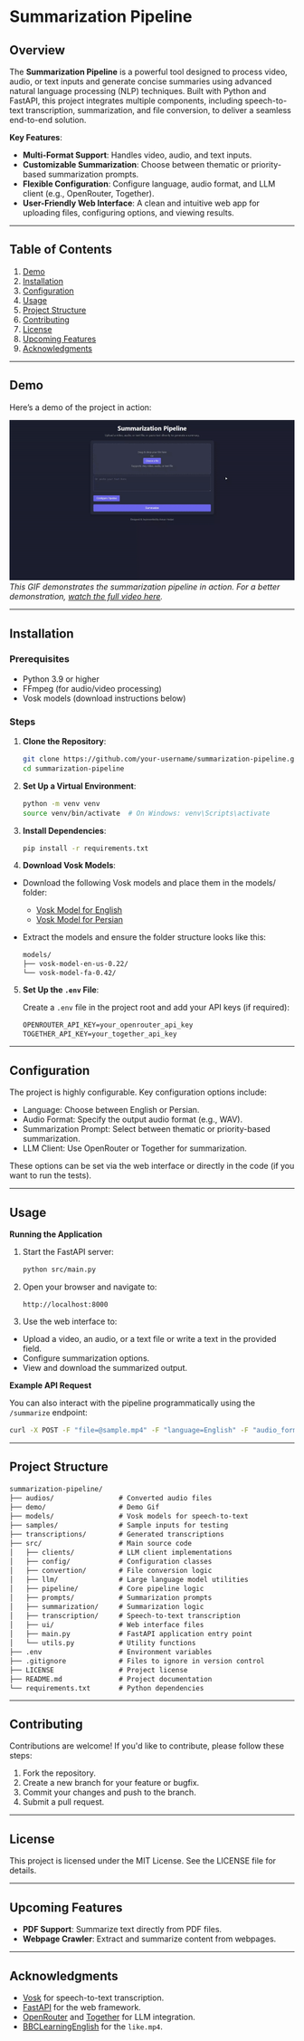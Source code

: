# Summarization Pipeline

## Overview

The **Summarization Pipeline** is a powerful tool designed to process video, audio, or text inputs and generate concise summaries using advanced natural language processing (NLP) techniques. Built with Python and FastAPI, this project integrates multiple components, including speech-to-text transcription, summarization, and file conversion, to deliver a seamless end-to-end solution.

**Key Features**:
- **Multi-Format Support**: Handles video, audio, and text inputs.
- **Customizable Summarization**: Choose between thematic or priority-based summarization prompts.
- **Flexible Configuration**: Configure language, audio format, and LLM client (e.g., OpenRouter, Together).
- **User-Friendly Web Interface**: A clean and intuitive web app for uploading files, configuring options, and viewing results.

---

## Table of Contents

1. [Demo](#demo)
2. [Installation](#installation)
3. [Configuration](#configuration)
4. [Usage](#usage)
5. [Project Structure](#project-structure)
6. [Contributing](#contributing)
7. [License](#license)
8. [Upcoming Features](#upcoming-features)
9. [Acknowledgments](#acknowledgments)

---

## Demo

Here’s a demo of the project in action:

[![Demo GIF](./demo/demo.gif)](https://vimeo.com/1057146672/22fd5e4fe0?share=copy)
*This GIF demonstrates the summarization pipeline in action. For a better demonstration, [watch the full video here](https://vimeo.com/1057146672/22fd5e4fe0?share=copy).*

---

## Installation

### Prerequisites

- Python 3.9 or higher
- FFmpeg (for audio/video processing)
- Vosk models (download instructions below)

### Steps

1. **Clone the Repository**:
    ```bash
    git clone https://github.com/your-username/summarization-pipeline.git
    cd summarization-pipeline
    ```

2. **Set Up a Virtual Environment**:

    ```bash
    python -m venv venv
    source venv/bin/activate  # On Windows: venv\Scripts\activate
    ```

3. **Install Dependencies**:
    ```bash
    pip install -r requirements.txt
    ```

4. **Download Vosk Models**:

  - Download the following Vosk models and place them in the models/ folder:
    - [Vosk Model for English](https://alphacephei.com/vosk/models/vosk-model-en-us-0.22.zip)
    - [Vosk Model for Persian](https://alphacephei.com/vosk/models/vosk-model-fa-0.42.zip)
  
  - Extract the models and ensure the folder structure looks like this:
      ```
      models/
      ├── vosk-model-en-us-0.22/
      └── vosk-model-fa-0.42/
      ```

5. **Set Up the `.env` File**:
   
    Create a `.env` file in the project root and add your API keys (if required):

      ```env
      OPENROUTER_API_KEY=your_openrouter_api_key
      TOGETHER_API_KEY=your_together_api_key
      ```

---

## Configuration
The project is highly configurable. Key configuration options include:

- Language: Choose between English or Persian.
- Audio Format: Specify the output audio format (e.g., WAV).
- Summarization Prompt: Select between thematic or priority-based summarization.
- LLM Client: Use OpenRouter or Together for summarization.

These options can be set via the web interface or directly in the code (if you want to run the tests).

---

## Usage

**Running the Application**

1. Start the FastAPI server:

    ```bash
    python src/main.py
    ```

2. Open your browser and navigate to:
  
    ```
    http://localhost:8000
    ```

3. Use the web interface to:

- Upload a video, an audio, or a text file or write a text in the provided field.
- Configure summarization options.
- View and download the summarized output.

**Example API Request**

  You can also interact with the pipeline programmatically using the `/summarize` endpoint:

  ```bash
  curl -X POST -F "file=@sample.mp4" -F "language=English" -F "audio_format=WAV" -F "prompt=Thematic" -F "client=OpenRouter" -F "model=google/gemini-2.0-pro-exp-02-05:free" http://localhost:8000/summarize
  ```

---

## Project Structure
  
  ```
  summarization-pipeline/
  ├── audios/                # Converted audio files
  ├── demo/                  # Demo Gif
  ├── models/                # Vosk models for speech-to-text
  ├── samples/               # Sample inputs for testing
  ├── transcriptions/        # Generated transcriptions
  ├── src/                   # Main source code
  │   ├── clients/           # LLM client implementations
  │   ├── config/            # Configuration classes
  │   ├── convertion/        # File conversion logic
  │   ├── llm/               # Large language model utilities
  │   ├── pipeline/          # Core pipeline logic
  │   ├── prompts/           # Summarization prompts
  │   ├── summarization/     # Summarization logic
  │   ├── transcription/     # Speech-to-text transcription
  │   ├── ui/                # Web interface files
  │   ├── main.py            # FastAPI application entry point
  │   └── utils.py           # Utility functions
  ├── .env                   # Environment variables
  ├── .gitignore             # Files to ignore in version control
  ├── LICENSE                # Project license
  ├── README.md              # Project documentation
  └── requirements.txt       # Python dependencies
  ```

---

## Contributing

Contributions are welcome! If you'd like to contribute, please follow these steps:

1. Fork the repository.
2. Create a new branch for your feature or bugfix.
3. Commit your changes and push to the branch.
4. Submit a pull request.

---

## License

This project is licensed under the MIT License. See the LICENSE file for details.

---

## Upcoming Features

- **PDF Support**: Summarize text directly from PDF files.
- **Webpage Crawler**: Extract and summarize content from webpages.

---

## Acknowledgments
- [Vosk](https://alphacephei.com/vosk/) for speech-to-text transcription.
- [FastAPI](https://fastapi.tiangolo.com/) for the web framework.
- [OpenRouter](https://openrouter.ai/) and [Together](https://www.together.ai/) for LLM integration.
- [BBCLearningEnglish](https://www.youtube.com/@bbclearningenglish) for the `like.mp4`.
